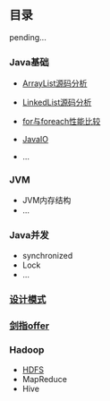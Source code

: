 ## 目录

pending...

### Java基础

- [ArrayList源码分析](https://github.com/hongweihao/daily-study/blob/master/doc/java/ArrayList%E6%BA%90%E7%A0%81%E8%A7%A3%E6%9E%90.md)

- [LinkedList源码分析](https://github.com/hongweihao/daily-study/blob/master/doc/java/LinkedList%E6%BA%90%E7%A0%81%E5%88%86%E6%9E%90.md) 

- [for与foreach性能比较](https://github.com/hongweihao/daily-study/blob/master/doc/java/for%E4%B8%8Eforeach%E6%80%A7%E8%83%BD%E6%AF%94%E8%BE%83.md)

- [JavaIO](https://github.com/hongweihao/daily-study/blob/master/doc/java/JavaIO.md)

- ...

### JVM

- JVM内存结构
- ...



### Java并发

- synchronized
- Lock
- ...



### [设计模式](https://github.com/hongweihao/daily-study/tree/master/doc/design-pattern)



### [剑指offer](https://github.com/hongweihao/daily-study/tree/master/doc/%E5%89%91%E6%8C%87offer )



### Hadoop

- [HDFS](https://github.com/hongweihao/daily-study/tree/master/doc/hadoop/hdfs)
- MapReduce
- Hive








